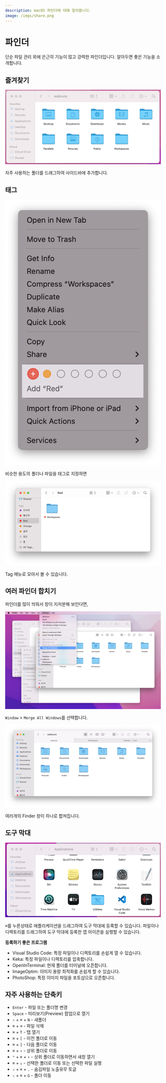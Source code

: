 ```yaml
---
description: macOS 파인더에 대해 알아봅니다.
image: /imgs/share.png
---
```


# 파인더

단순 파일 관리 외에 은근히 기능이 많고 강력한 파인더입니다. 알아두면 좋은 기능을 소개합니다.

## 즐겨찾기

<div class="image-600 no-radius">

![Favorite](./imgs/finder/favorite.gif)

</div>

자주 사용하는 폴더를 드래그하여 사이드바에 추가합니다.

## 태그

<div class="image-250 no-radius">

![Finder Menu](./imgs/finder/finder-menu.png)

</div>

비슷한 용도의 폴더나 파일을 태그로 지정하면

<div class="image-600 no-radius">

![Tag](./imgs/finder/tag.png)

</div>

Tag 메뉴로 모아서 볼 수 있습니다.

## 여러 파인더 합치기

파인더를 많이 띄워서 창이 지저분해 보인다면,

<div class="image-600 no-radius">

![Finders](./imgs/finder/finders.png)

</div>

`Window` > `Merge All Windows`를 선택합니다.

<div class="image-600 no-radius">

![Finders](./imgs/finder/merged.png)

</div>

여러개의 Finder 창이 하나로 합쳐집니다.

## 도구 막대

<div class="image-600 no-radius">

![Toolbar](./imgs/finder/toolbar.gif)

</div>

`⌘`를 누른상태로 애플리케이션을 드래그하여 도구 막대에 등록할 수 있습니다. 파일이나 디렉토리를 드래그하여 도구 막대에 등록한 앱 아이콘을 실행할 수 있습니다.

**등록하기 좋은 프로그램**

- Visual Studio Code: 특정 파일이나 디렉토리를 손쉽게 열 수 있습니다.
- Keka: 특정 파일이나 디렉토리를 압축합니다.
- OpenInTerminal: 현재 폴더를 터미널에 오픈합니다.
- ImageOptim: 이미지 용량 최적화를 손쉽게 할 수 있습니다.
- PhotoShop: 특정 이미지 파일을 포토샵으로 오픈합니다.

## 자주 사용하는 단축키

- `Enter` - 파일 또는 폴더명 변경
- `Space` - 미리보기(Preview) 팝업으로 열기
- `⇧` + `⌘` + `N` - 새폴더
- `⌘` + `⌫` - 파일 삭제
- `⌘` + `T` - 탭 열기
- `⌘` + `[` - 이전 폴더로 이동
- `⌘` + `]` - 다음 폴더로 이동
- `⌘` + `↑` - 상위 폴더로 이동
- `⌃` + `⌘` + `↑` - 상위 폴더로 이동하면서 새창 열기
- `⌘` + `↓` - 선택한 폴더로 이동 또는 선택한 파일 실행
- `⇧` + `⌘` + `.` - 숨김파일 노출유무 토글
- `⇧` + `⌘` + `G` - 폴더 이동
